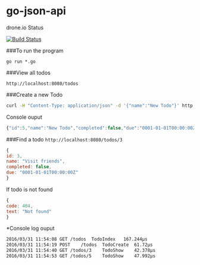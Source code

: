# go-json-api

drone.io Status

[![Build Status](https://drone.io/github.com/ehernandez-xk/go-json-api/status.png)](https://drone.io/github.com/ehernandez-xk/go-json-api/latest)

###To run the program

``go run *.go``

###View all todos

``http://localhost:8080/todos``

###Create a new Todo
```bash
curl -H "Content-Type: application/json" -d '{"name":"New Todo"}' http://localhost:8080/todos
```

Console ouput
```javascript
{"id":5,"name":"New Todo","completed":false,"due":"0001-01-01T00:00:00Z"}
```
###Find a todo
``http://localhost:8080/todos/3``


```javascript
{
id: 3,
name: "Visit friends",
completed: false,
due: "0001-01-01T00:00:00Z"
}
```

If todo is not found
```javascript
{
code: 404,
text: "Not found"
}
```

*Console log ouput
```bash
2016/03/31 11:54:08 GET	/todos	TodoIndex	167.244µs
2016/03/31 11:54:19 POST	/todos	TodoCreate	61.72µs
2016/03/31 11:54:40 GET	/todos/3	TodoShow	42.378µs
2016/03/31 11:54:53 GET	/todos/5	TodoShow	47.992µs
```
